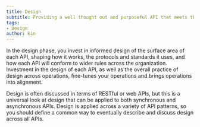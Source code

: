 ```yaml
---
title: Design
subtitle: Providing a well thought out and purposeful API that meets the needs of consumers.
tags:
- Design
author: kin
---
```


In the design phase, you invest in informed design of the surface area of each API, shaping how it works, the protocols and standards it uses, and how each API will conform to wider rules across the organization. Investment in the design of each API, as well as the overall practice of design across operations, fine-tunes your operations and brings operations into alignment.

Design is often discussed in terms of RESTful or web APIs, but this is a universal look at design that can be applied to both synchronous and asynchronous APIs. Design is applied across a variety of API patterns, so you should define a common way to eventually describe and discuss design across all APIs.


